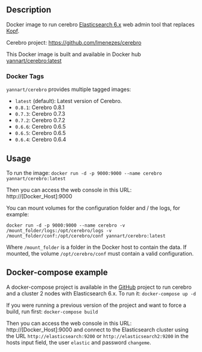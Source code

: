 ## Description
Docker image to run cerebro [Elasticsearch 6.x](https://www.elastic.co/products/elasticsearch) web admin tool that replaces [Kopf](https://github.com/lmenezes/elasticsearch-kopf).

Cerebro project: https://github.com/lmenezes/cerebro

This Docker image is built and available in Docker hub [yannart/cerebro:latest](https://hub.docker.com/r/yannart/cerebro/)

### Docker Tags

`yannart/cerebro` provides multiple tagged images:

* `latest` (default): Latest version of Cerebro.
* `0.8.1`: Cerebro 0.8.1
* `0.7.3`: Cerebro 0.7.3
* `0.7.2`: Cerebro 0.7.2
* `0.6.6`: Cerebro 0.6.5
* `0.6.5`: Cerebro 0.6.5
* `0.6.4`: Cerebro 0.6.4

## Usage
To run the image:
`docker run -d -p 9000:9000 --name cerebro yannart/cerebro:latest`

Then you can access the web console in this URL: http://[Docker_Host]:9000

You can mount volumes for the configuration folder and / the logs, for example:

`docker run -d -p 9000:9000 --name cerebro -v /mount_folder/logs:/opt/cerebro/logs -v /mount_folder/conf:/opt/cerebro/conf yannart/cerebro:latest`

Where `/mount_folder` is a folder in the Docker host to contain the data. If mounted, the volume `/opt/cerebro/conf` must contain a valid configuration.

## Docker-compose example

A docker-compose project is available in the [GitHub](https://github.com/yannart/docker-cerebro) project to run cerebro and a cluster 2 nodes with Elasticsearch 6.x.
To run it:
`docker-compose up -d`

If you were running a previous version of the project and want to force a build, run first:
`docker-compose build`

Then you can access the web console in this URL: http://[Docker_Host]:9000 and connect to the Elasticsearch cluster using the URL `http://elasticsearch:9200` or `http://elasticsearch2:9200` in the hosts input field, the user `elastic` and password `changeme`.
